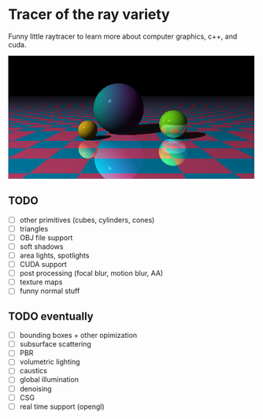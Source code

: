 # Tracer of the ray variety

Funny little raytracer to learn more about computer graphics, c++, and cuda.

![3 spheres render](./saved/3spheres.png)
## TODO

- [ ] other primitives (cubes, cylinders, cones)
- [ ] triangles
- [ ] OBJ file support
- [ ] soft shadows
- [ ] area lights, spotlights
- [ ] CUDA support
- [ ] post processing (focal blur, motion blur, AA)
- [ ] texture maps
- [ ] funny normal stuff

## TODO eventually
- [ ] bounding boxes + other opimization
- [ ] subsurface scattering
- [ ] PBR
- [ ] volumetric lighting
- [ ] caustics
- [ ] global illumination
- [ ] denoising
- [ ] CSG 
- [ ] real time support (opengl)